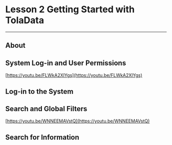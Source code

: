 # Lesson 2 Getting Started with TolaData

---

## About

## System Log-in and User Permissions

[https://youtu.be/FLWkA2XlYgs](https://youtu.be/FLWkA2XlYgs)

## Log-in to the System

## Search and Global Filters

[https://youtu.be/WNNEEMAVstQ](https://youtu.be/WNNEEMAVstQ)

## Search for Information



